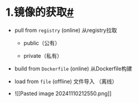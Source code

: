 # 1.镜像的获取[#](https://dockertips.readthedocs.io/en/latest/docker-image/get-image.html#id1 "Permalink to this headline")

- pull from `registry` (online) 从registry拉取
    
    - public（公有）
        
    - private（私有）
        
- build from `Dockerfile` (online) 从Dockerfile构建
    
- load from `file` (offline) 文件导入 （离线）
- ![[Pasted image 20241110212550.png]]

